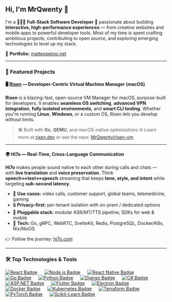 ## Hi, I'm MrQwenty 👋

I'm a 🧑🏻‍💻 **Full-Stack Software Developer** 🤖 passionate about building
**interactive, high-performance experiences** — from creative websites and mobile apps to powerful developer tools.
Most of my time is spent crafting ambitious projects, contributing to open source, and exploring emerging technologies to level up my stack.

🔗 **Portfolio:** [matteopelosi.net](https://matteopelosi.net)

---

### 🚀 Featured Projects

#### 🖥️ [Rixen](https://rixen.dev) — Developer-Centric Virtual Machine Manager (macOS)

**Rixen** is a blazing-fast, open-source VM Manager for macOS, purpose-built for developers.
It enables **seamless OS switching**, **advanced VPN integration**, **fully isolated environments**, and **smart CLI tooling**.
Whether you're running **Linux**, **Windows**, or a custom OS, Rixen lets you develop without limits.

> 🛠️ Built with **Go**, **QEMU**, and macOS-native optimizations
> 🌐 Learn more at [rixen.dev](https://rixen.dev) or see the repo: [MrQwenty/rixen-vm](https://github.com/MrQwenty/rixen-vm)

---

#### 🌍 Hi7o — Real-Time, Cross-Language Communication

**Hi7o** makes people sound native to each other during calls and chats — with **live translation** and **voice preservation**.
Think **speech↔text↔speech** streaming that keeps **tone, style, and intent** while targeting **sub-second latency**.

* 🎯 **Use cases:** video calls, customer support, global teams, telemedicine, gaming
* 🔒 **Privacy-first:** per-tenant isolation with on-prem / dedicated options
* 🧩 **Pluggable stack:** modular ASR/MT/TTS pipeline; SDKs for web & mobile
* 🧱 **Tech:** Go, gRPC, WebRTC, SvelteKit, Redis, PostgreSQL, Docker/K8s, Nix/NixOS

👉 Follow the journey: [hi7o.com](https://hi7o.com)

---

### 🛠️ Top Technologies & Tools

[![React Badge](https://img.shields.io/badge/-ReactJS-61DBFB?style=for-the-badge\&labelColor=black)](#)  
[![Node.js Badge](https://img.shields.io/badge/-Node.js-3C873A?style=for-the-badge\&labelColor=black)](#)  
[![React Native Badge](https://img.shields.io/badge/-ReactNative-007acc?style=for-the-badge\&labelColor=black)](#)  
[![Go Badge](https://img.shields.io/badge/-Go-00ADD8?style=for-the-badge\&labelColor=black)](#)  
[![Python Badge](https://img.shields.io/badge/-Python-3776AB?style=for-the-badge\&labelColor=black)](#)  
[![Django Badge](https://img.shields.io/badge/-Django-092E20?style=for-the-badge\&labelColor=black)](#)  
[![C# Badge](https://img.shields.io/badge/-CSharp-239120?style=for-the-badge\&labelColor=black)](#)  
[![ASP.NET Badge](https://img.shields.io/badge/-ASP.NET-512BD4?style=for-the-badge\&labelColor=black)](#)  
[![Flutter Badge](https://img.shields.io/badge/-Flutter-326CE5?style=for-the-badge\&labelColor=black)](#)  
[![Electron Badge](https://img.shields.io/badge/-Electron-47848F?style=for-the-badge\&labelColor=black)](#)  
[![Docker Badge](https://img.shields.io/badge/-Docker-2496ED?style=for-the-badge\&labelColor=black)](#)  
[![Kubernetes Badge](https://img.shields.io/badge/-Kubernetes-326CE5?style=for-the-badge\&labelColor=black)](#)  
[![Terraform Badge](https://img.shields.io/badge/-Terraform-7B42BC?style=for-the-badge\&labelColor=black)](#)  
[![PyTorch Badge](https://img.shields.io/badge/-PyTorch-EE4C2C?style=for-the-badge\&labelColor=black)](#)  
[![Scikit-Learn Badge](https://img.shields.io/badge/-Scikit--learn-F7931E?style=for-the-badge\&labelColor=black)](#)
